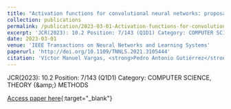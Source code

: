 ```yaml
---
title: "Activation functions for convolutional neural networks: proposals and experimental study"
collection: publications
permalink: /publication/2023-03-01-Activation-functions-for-convolutional-neural-networks-proposals-and-experimental-study
excerpt: 'JCR(2023): 10.2 Position: 7/143 (Q1D1) Category: COMPUTER SCIENCE, THEORY &amp; METHODS'
date: 2023-03-01
venue: 'IEEE Transactions on Neural Networks and Learning Systems'
paperurl: 'http://doi.org/10.1109/TNNLS.2021.3105444'
citation: 'Víctor Manuel Vargas, <strong>Pedro Antonio Gutiérrez</strong>, Javier Barbero-Gómez, César Hervás-Martínez, &quot;Activation functions for convolutional neural networks: proposals and experimental study.&quot; IEEE Transactions on Neural Networks and Learning Systems, Vol. 34(3), 2023, pp.1478--1488.'
---
```

JCR(2023): 10.2 Position: 7/143 (Q1D1) Category: COMPUTER SCIENCE, THEORY {\&amp;} METHODS

[Access paper here](http://doi.org/10.1109/TNNLS.2021.3105444){:target="_blank"}
